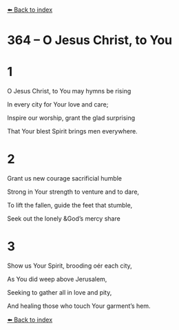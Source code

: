 [⬅️ Back to index](../README.md)

# 364 – O Jesus Christ, to You





# 1

O Jesus Christ, to You may hymns be rising

In every city for Your love and care;

Inspire our worship, grant the glad surprising

That Your blest Spirit brings men everywhere.



# 2

Grant us new courage sacrificial humble

Strong in Your strength to venture and to dare,

To lift the fallen, guide the feet that stumble,

Seek out the lonely &amp;God’s mercy share



# 3

Show us Your Spirit, brooding oér each city,

As You did weep above Jerusalem,

Seeking to gather all in love and pity,

And healing those who touch Your garment’s hem.

[⬅️ Back to index](../README.md)
